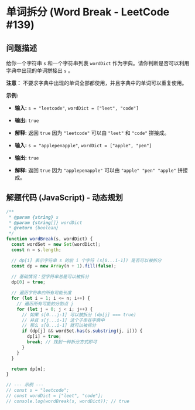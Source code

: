 # 单词拆分 (Word Break - LeetCode #139)

## 问题描述

给你一个字符串 `s` 和一个字符串列表 `wordDict` 作为字典。请你判断是否可以利用字典中出现的单词拼接出 `s` 。

**注意：** 不要求字典中出现的单词全部都使用，并且字典中的单词可以重复使用。

**示例:**

- **输入:** `s = "leetcode"`, `wordDict = ["leet", "code"]`
- **输出:** `true`
- **解释:** 返回 `true` 因为 `"leetcode"` 可以由 `"leet"` 和 `"code"` 拼接成。

- **输入:** `s = "applepenapple"`, `wordDict = ["apple", "pen"]`
- **输出:** `true`
- **解释:** 返回 `true` 因为 `"applepenapple"` 可以由 `"apple" "pen" "apple"` 拼接成。

## 解题代码 (JavaScript) - 动态规划

```javascript
/**
 * @param {string} s
 * @param {string[]} wordDict
 * @return {boolean}
 */
function wordBreak(s, wordDict) {
  const wordSet = new Set(wordDict);
  const n = s.length;

  // dp[i] 表示字符串 s 的前 i 个字符 (s[0...i-1]) 是否可以被拆分
  const dp = new Array(n + 1).fill(false);
  
  // 基础情况：空字符串总是可以被拆分
  dp[0] = true;

  // 遍历字符串的所有可能长度
  for (let i = 1; i <= n; i++) {
    // 遍历所有可能的分割点 j
    for (let j = 0; j < i; j++) {
      // 如果 s[0...j-1] 可以被拆分 (dp[j] === true)
      // 并且 s[j...i-1] 这个子串在字典中
      // 那么 s[0...i-1] 就可以被拆分
      if (dp[j] && wordSet.has(s.substring(j, i))) {
        dp[i] = true;
        break; // 找到一种拆分方式即可
      }
    }
  }

  return dp[n];
}

// --- 示例 ---
// const s = "leetcode";
// const wordDict = ["leet", "code"];
// console.log(wordBreak(s, wordDict)); // true
```
